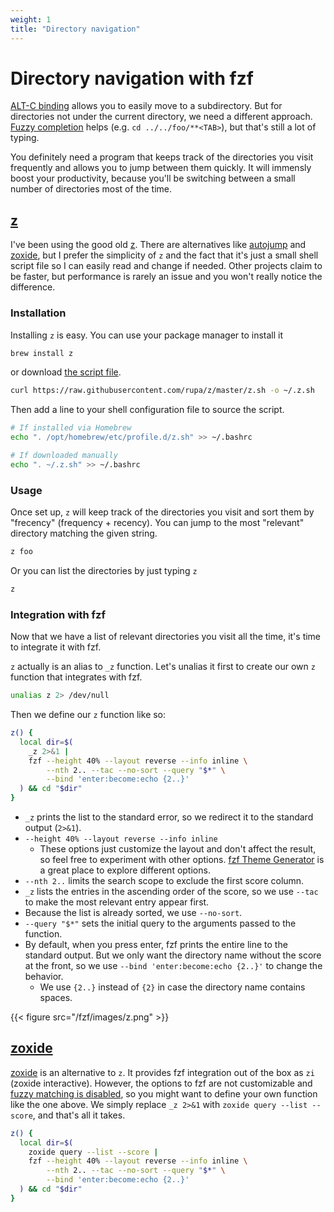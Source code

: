 ```yaml
---
weight: 1
title: "Directory navigation"
---
```


# Directory navigation with fzf

[ALT-C binding](/fzf/shell-integration/#alt-c) allows you to easily
move to a subdirectory. But for directories not under the current directory,
we need a different approach. [Fuzzy completion](/fzf/shell-integration/#fuzzy-completion-for-bash-and-zsh) helps
(e.g. `cd ../../foo/**<TAB>`), but that's still a lot of typing.

You definitely need a program that keeps track of the directories you visit
frequently and allows you to jump between them quickly. It will immensly boost
your productivity, because you'll be switching between a small number of
directories most of the time.

## [z](https://github.com/rupa/z)

I've been using the good old [z](https://github.com/rupa/z). There are
alternatives like [autojump](https://github.com/wting/autojump) and
[zoxide](https://github.com/ajeetdsouza/zoxide), but I prefer the simplicity
of `z` and the fact that it's just a small shell script file so I can easily
read and change if needed. Other projects claim to be faster, but performance
is rarely an issue and you won't really notice the difference.

### Installation

Installing `z` is easy. You can use your package manager to install it

```sh
brew install z
```

or download [the script file](https://raw.githubusercontent.com/rupa/z/master/z.sh).

```sh
curl https://raw.githubusercontent.com/rupa/z/master/z.sh -o ~/.z.sh
```

Then add a line to your shell configuration file to source the script.

```sh
# If installed via Homebrew
echo ". /opt/homebrew/etc/profile.d/z.sh" >> ~/.bashrc

# If downloaded manually
echo ". ~/.z.sh" >> ~/.bashrc
```

### Usage

Once set up, `z` will keep track of the directories you visit and sort them
by "frecency" (frequency + recency). You can jump to the most "relevant"
directory matching the given string.

```sh
z foo
```

Or you can list the directories by just typing `z`

```sh
z
```

### Integration with fzf

Now that we have a list of relevant directories you visit all the time, it's
time to integrate it with fzf.

`z` actually is an alias to `_z` function. Let's unalias it first to create
our own `z` function that integrates with fzf.

```sh
unalias z 2> /dev/null
```

Then we define our `z` function like so:

```sh
z() {
  local dir=$(
    _z 2>&1 |
    fzf --height 40% --layout reverse --info inline \
        --nth 2.. --tac --no-sort --query "$*" \
        --bind 'enter:become:echo {2..}'
  ) && cd "$dir"
}
```

* `_z` prints the list to the standard error, so we redirect it to the
  standard output (`2>&1`).
* `--height 40% --layout reverse --info inline`
    * These options just customize the layout and don't affect the result, so
      feel free to experiment with other options.
      [fzf Theme Generator](https://vitormv.github.io/fzf-themes/) is a great
      place to explore different options.
* `--nth 2..` limits the search scope to exclude the first score column.
* `_z` lists the entries in the ascending order of the score, so we use
  `--tac` to make the most relevant entry appear first.
* Because the list is already sorted, we use `--no-sort`.
* `--query "$*"` sets the initial query to the arguments passed to the
  function.
* By default, when you press enter, fzf prints the entire line to the standard
  output. But we only want the directory name without the score at the front,
  so we use `--bind 'enter:become:echo {2..}'` to change the behavior.
    * We use `{2..}` instead of `{2}` in case the directory name contains
      spaces.

{{< figure src="/fzf/images/z.png" >}}

## [zoxide](https://github.com/ajeetdsouza/zoxide)

[zoxide](https://github.com/ajeetdsouza/zoxide) is an alternative to `z`. It
provides fzf integration out of the box as `zi` (zoxide interactive). However,
the options to fzf are not customizable and [fuzzy matching is
disabled](https://github.com/ajeetdsouza/zoxide/issues/34), so you might want
to define your own function like the one above. We simply replace `_z 2>&1`
with `zoxide query --list --score`, and that's all it takes.

```sh {hl_lines=[3]}
z() {
  local dir=$(
    zoxide query --list --score |
    fzf --height 40% --layout reverse --info inline \
        --nth 2.. --tac --no-sort --query "$*" \
        --bind 'enter:become:echo {2..}'
  ) && cd "$dir"
}
```
